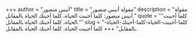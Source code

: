 +++
author = "أنيس منصور"
title = "مقولة أنيس منصور"
description = "مقولة أنيس منصور: كلما أحببت الحياة، كلما أحبتك الحياة بالمقابل."
quote = '''كلما أحببت الحياة، كلما أحبتك الحياة بالمقابل.''' 
slug = "كلما-أحببت-الحياة-كلما-أحبتك-الحياة-بالمقابل"
+++
كلما أحببت الحياة، كلما أحبتك الحياة بالمقابل.

